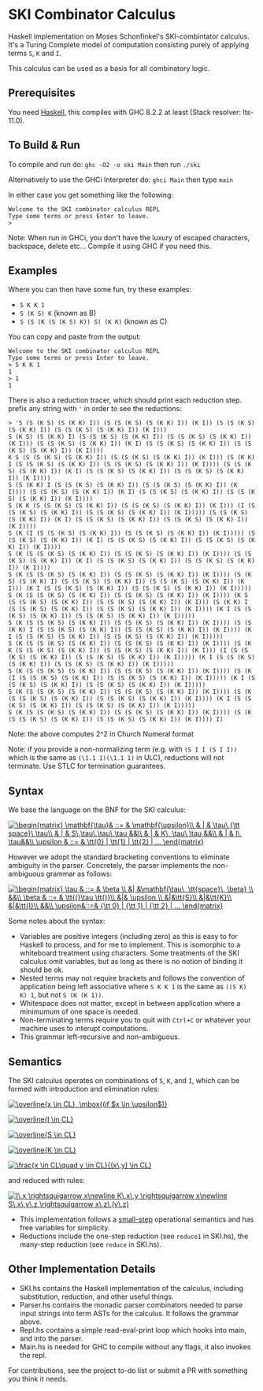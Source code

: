 # SKI Combinator Calculus
Haskell implementation on  Moses Schonfinkel's SKI-combintator calculus. It's a Turing Complete model of computation consisting purely of applying terms `S`, `K` and `I`.

This calculus can be used as a basis for all combinatory logic.

## Prerequisites
You need [Haskell](https://www.haskell.org/), this compiles with GHC 8.2.2 at least (Stack resolver: lts-11.0).

## To Build & Run

To compile and run do:
`ghc -O2 -o ski Main`
then run `./ski`

Alternatively to use the GHCi Interpreter do:
`ghci Main`
then type `main`

In either case you get something like the following:
```
Welcome to the SKI combinator calculus REPL
Type some terms or press Enter to leave.
>
```

Note: When run in GHCi, you don't have the luxury of escaped characters, backspace, delete etc...
Compile it using GHC if you need this.

## Examples 
Where you can then have some fun, try these examples:
- `S K K 1`
- `S (K S) K` (known as B)
- `S (S (K (S (K S) K)) S) (K K)` (known as C)

You can copy and paste from the output:
```
Welcome to the SKI combinator calculus REPL
Type some terms or press Enter to leave.
> S K K 1
1
> 1
1
```

There is also a reduction tracer, which should print each reduction step. prefix any string with `'` in order to see the reductions:
```
> 'S (S (K S) (S (K K) I)) (S (S (K S) (S (K K) I)) (K I)) (S (S (K S) (S (K K) I)) (S (S (K S) (S (K K) I)) (K I)))
S (K S) (S (K K) I) (S (S (K S) (S (K K) I)) (S (S (K S) (S (K K) I)) (K I))) (S (S (K S) (S (K K) I)) (K I) (S (S (K S) (S (K K) I)) (S (S (K S) (S (K K) I)) (K I))))
K S (S (S (K S) (S (K K) I)) (S (S (K S) (S (K K) I)) (K I))) (S (K K) I (S (S (K S) (S (K K) I)) (S (S (K S) (S (K K) I)) (K I)))) (S (S (K S) (S (K K) I)) (K I) (S (S (K S) (S (K K) I)) (S (S (K S) (S (K K) I)) (K I))))
S (S (K K) I (S (S (K S) (S (K K) I)) (S (S (K S) (S (K K) I)) (K I)))) (S (S (K S) (S (K K) I)) (K I) (S (S (K S) (S (K K) I)) (S (S (K S) (S (K K) I)) (K I))))
S (K K (S (S (K S) (S (K K) I)) (S (S (K S) (S (K K) I)) (K I))) (I (S (S (K S) (S (K K) I)) (S (S (K S) (S (K K) I)) (K I))))) (S (S (K S) (S (K K) I)) (K I) (S (S (K S) (S (K K) I)) (S (S (K S) (S (K K) I)) (K I))))
S (K (I (S (S (K S) (S (K K) I)) (S (S (K S) (S (K K) I)) (K I))))) (S (S (K S) (S (K K) I)) (K I) (S (S (K S) (S (K K) I)) (S (S (K S) (S (K K) I)) (K I))))
S (K (S (S (K S) (S (K K) I)) (S (S (K S) (S (K K) I)) (K I)))) (S (S (K S) (S (K K) I)) (K I) (S (S (K S) (S (K K) I)) (S (S (K S) (S (K K) I)) (K I))))
S (K (S (S (K S) (S (K K) I)) (S (S (K S) (S (K K) I)) (K I)))) (S (K S) (S (K K) I) (S (S (K S) (S (K K) I)) (S (S (K S) (S (K K) I)) (K I))) (K I (S (S (K S) (S (K K) I)) (S (S (K S) (S (K K) I)) (K I)))))
S (K (S (S (K S) (S (K K) I)) (S (S (K S) (S (K K) I)) (K I)))) (K S (S (S (K S) (S (K K) I)) (S (S (K S) (S (K K) I)) (K I))) (S (K K) I (S (S (K S) (S (K K) I)) (S (S (K S) (S (K K) I)) (K I)))) (K I (S (S (K S) (S (K K) I)) (S (S (K S) (S (K K) I)) (K I)))))
S (K (S (S (K S) (S (K K) I)) (S (S (K S) (S (K K) I)) (K I)))) (S (S (K K) I (S (S (K S) (S (K K) I)) (S (S (K S) (S (K K) I)) (K I)))) (K I (S (S (K S) (S (K K) I)) (S (S (K S) (S (K K) I)) (K I)))))
S (K (S (S (K S) (S (K K) I)) (S (S (K S) (S (K K) I)) (K I)))) (S (K K (S (S (K S) (S (K K) I)) (S (S (K S) (S (K K) I)) (K I))) (I (S (S (K S) (S (K K) I)) (S (S (K S) (S (K K) I)) (K I))))) (K I (S (S (K S) (S (K K) I)) (S (S (K S) (S (K K) I)) (K I)))))
S (K (S (S (K S) (S (K K) I)) (S (S (K S) (S (K K) I)) (K I)))) (S (K (I (S (S (K S) (S (K K) I)) (S (S (K S) (S (K K) I)) (K I))))) (K I (S (S (K S) (S (K K) I)) (S (S (K S) (S (K K) I)) (K I)))))
S (K (S (S (K S) (S (K K) I)) (S (S (K S) (S (K K) I)) (K I)))) (S (K (S (S (K S) (S (K K) I)) (S (S (K S) (S (K K) I)) (K I)))) (K I (S (S (K S) (S (K K) I)) (S (S (K S) (S (K K) I)) (K I)))))
S (K (S (S (K S) (S (K K) I)) (S (S (K S) (S (K K) I)) (K I)))) (S (K (S (S (K S) (S (K K) I)) (S (S (K S) (S (K K) I)) (K I)))) I)
```
Note: the above computes 2^2 in Church Numeral format

Note: if you provide a non-normalizing term (e.g. with `(S I I (S I I))` which is the same as `(\1.1 1)(\1.1 1)` in ULC), reductions will not terminate. Use STLC for termination guarantees.

## Syntax 

We base the language on the BNF for the SKI calculus:

<a href="https://www.codecogs.com/eqnedit.php?latex=\begin{matrix}&space;\mathbf{\tau}&&space;::=&space;&&space;\mathbf{\upsilon}\\&space;&&space;|&space;&&space;\tau\,{\tt&space;space}\,\tau\\&space;&&space;|&space;&&space;S\,\tau\,\tau\,\tau&space;&&\\&space;&&space;|&space;&&space;K\,&space;\tau\,\tau&space;&&\\&space;&&space;|&space;&&space;I\,&space;\tau&&\\&space;\upsilon&space;&&space;::=&space;&&space;\tt{0}&space;|&space;\tt{1}&space;|&space;\tt{2}&space;|&space;...&space;\end{matrix}" target="_blank"><img src="https://latex.codecogs.com/gif.latex?\begin{matrix}&space;\mathbf{\tau}&&space;::=&space;&&space;\mathbf{\upsilon}\\&space;&&space;|&space;&&space;\tau\,{\tt&space;space}\,\tau\\&space;&&space;|&space;&&space;S\,\tau\,\tau\,\tau&space;&&\\&space;&&space;|&space;&&space;K\,&space;\tau\,\tau&space;&&\\&space;&&space;|&space;&&space;I\,&space;\tau&&\\&space;\upsilon&space;&&space;::=&space;&&space;\tt{0}&space;|&space;\tt{1}&space;|&space;\tt{2}&space;|&space;...&space;\end{matrix}" title="\begin{matrix} \mathbf{\tau}& ::= & \mathbf{\upsilon}\\ & | & \tau\,{\tt space}\,\tau\\ & | & S\,\tau\,\tau\,\tau &&\\ & | & K\, \tau\,\tau &&\\ & | & I\, \tau&&\\ \upsilon & ::= & \tt{0} | \tt{1} | \tt{2} | ... \end{matrix}" /></a>

However we adopt the standard bracketing conventions to eliminate ambiguity in the parser. Concretely, the parser implements the non-ambiguous grammar as follows:

<a href="https://www.codecogs.com/eqnedit.php?latex=\begin{matrix}&space;\tau&space;&&space;::=&space;&&space;\beta&space;\\&space;&|&space;&\mathbf{\tau\,&space;\tt{space}\,&space;\beta}&space;\\&space;&&\\&space;\beta&space;&&space;::=&space;&&space;\tt{(}\tau&space;\tt{)}\\&space;&|&&space;\upsilon&space;\\&space;&|&\tt{S}\\&space;&|&\tt{K}\\&space;&|&\tt{I}\\&space;&&\\&space;\upsilon&::=&&space;{\tt&space;0}&space;|&space;{\tt&space;1}&space;|&space;{\tt&space;2}&space;|&space;...&space;\end{matrix}" target="_blank"><img src="https://latex.codecogs.com/gif.latex?\begin{matrix}&space;\tau&space;&&space;::=&space;&&space;\beta&space;\\&space;&|&space;&\mathbf{\tau\,&space;\tt{space}\,&space;\beta}&space;\\&space;&&\\&space;\beta&space;&&space;::=&space;&&space;\tt{(}\tau&space;\tt{)}\\&space;&|&&space;\upsilon&space;\\&space;&|&\tt{S}\\&space;&|&\tt{K}\\&space;&|&\tt{I}\\&space;&&\\&space;\upsilon&::=&&space;{\tt&space;0}&space;|&space;{\tt&space;1}&space;|&space;{\tt&space;2}&space;|&space;...&space;\end{matrix}" title="\begin{matrix} \tau & ::= & \beta \\ &| &\mathbf{\tau\, \tt{space}\, \beta} \\ &&\\ \beta & ::= & \tt{(}\tau \tt{)}\\ &|& \upsilon \\ &|&\tt{S}\\ &|&\tt{K}\\ &|&\tt{I}\\ &&\\ \upsilon&::=& {\tt 0} | {\tt 1} | {\tt 2} | ... \end{matrix}" /></a>

Some notes about the syntax:

- Variables are positive integers (including zero) as this is easy to for Haskell to process, and for me to implement. This is isomorphic to a whiteboard treatment using characters. Some treatments of the SKI calculus omit variables, but as long as there is no notion of binding it should be ok.
- Nested terms may not require brackets and follows the convention of application being left associative where `S K K 1` is the same as `((S K) K) 1`, but not `S (K (K 1))`.
- Whitespace does not matter, except in between application where a minimumum of one space is needed. 
- Non-terminating terms require you to quit with `Ctrl+C` or whatever your machine uses to interupt computations.
- This grammar left-recursive and non-ambiguous.

## Semantics

The SKI calculus operates on combinations of `S`, `K`, and `I`, which can be formed with introduction and elimination rules:

<a href="https://www.codecogs.com/eqnedit.php?latex=\overline{x&space;\in&space;CL},&space;\mbox{(if&space;$x&space;\in&space;\upsilon$)}" target="_blank"><img src="https://latex.codecogs.com/gif.latex?\overline{x&space;\in&space;CL},&space;\mbox{(if&space;$x&space;\in&space;\upsilon$)}" title="\overline{x \in CL}, \mbox{(if $x \in \upsilon$)}" /></a>

<a href="https://www.codecogs.com/eqnedit.php?latex=\overline{I&space;\in&space;CL}" target="_blank"><img src="https://latex.codecogs.com/gif.latex?\overline{I&space;\in&space;CL}" title="\overline{I \in CL}" /></a>

<a href="https://www.codecogs.com/eqnedit.php?latex=\overline{S&space;\in&space;CL}" target="_blank"><img src="https://latex.codecogs.com/gif.latex?\overline{S&space;\in&space;CL}" title="\overline{S \in CL}" /></a>

<a href="https://www.codecogs.com/eqnedit.php?latex=\overline{K&space;\in&space;CL}" target="_blank"><img src="https://latex.codecogs.com/gif.latex?\overline{K&space;\in&space;CL}" title="\overline{K \in CL}" /></a>

<a href="https://www.codecogs.com/eqnedit.php?latex=\frac{x&space;\in&space;CL\quad&space;y&space;\in&space;CL}{(x\,y)&space;\in&space;CL}" target="_blank"><img src="https://latex.codecogs.com/gif.latex?\frac{x&space;\in&space;CL\quad&space;y&space;\in&space;CL}{(x\,y)&space;\in&space;CL}" title="\frac{x \in CL\quad y \in CL}{(x\,y) \in CL}" /></a>

and reduced with rules:

<a href="https://www.codecogs.com/eqnedit.php?latex=I\,x&space;\rightsquigarrow&space;x\newline&space;K\,x\,y&space;\rightsquigarrow&space;x\newline&space;S\,x\,y\,z&space;\rightsquigarrow&space;x\,z\,(y\,z)" target="_blank"><img src="https://latex.codecogs.com/gif.latex?I\,x&space;\rightsquigarrow&space;x\newline&space;K\,x\,y&space;\rightsquigarrow&space;x\newline&space;S\,x\,y\,z&space;\rightsquigarrow&space;x\,z\,(y\,z)" title="I\,x \rightsquigarrow x\newline K\,x\,y \rightsquigarrow x\newline S\,x\,y\,z \rightsquigarrow x\,z\,(y\,z)" /></a>

- This implementation follows a [small-step](https://cs.stackexchange.com/questions/43294/difference-between-small-and-big-step-operational-semantics) operational semantics and has free variables for simplicity. 
- Reductions include the one-step reduction (see `reduce1` in SKI.hs), the many-step reduction (see `reduce` in SKI.hs). 

## Other Implementation Details
- SKI.hs contains the Haskell implementation of the calculus, including substitution, reduction, and other useful things.
- Parser.hs contains the monadic parser combinators needed to parse input strings into term ASTs for the calculus. It follows the grammar above.
- Repl.hs contains a simple read-eval-print loop which hooks into main, and into the parser.
- Main.hs is needed for GHC to compile without any flags, it also invokes the repl.

For contributions, see the project to-do list or submit a PR with something you think it needs.


